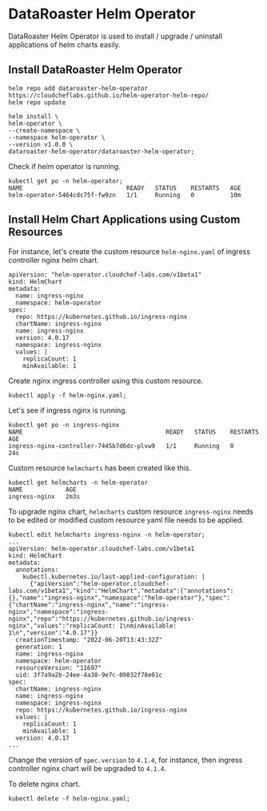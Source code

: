 # DataRoaster Helm Operator

DataRoaster Helm Operator is used to install / upgrade / uninstall applications of helm charts easily.

## Install DataRoaster Helm Operator

```
helm repo add dataroaster-helm-operator https://cloudcheflabs.github.io/helm-operator-helm-repo/
helm repo update

helm install \
helm-operator \
--create-namespace \
--namespace helm-operator \
--version v1.0.0 \
dataroaster-helm-operator/dataroaster-helm-operator;
```

Check if helm operator is running.

```
kubectl get po -n helm-operator;
NAME                             READY   STATUS    RESTARTS   AGE
helm-operator-5464cdc75f-fw9zn   1/1     Running   0          10m
```


## Install Helm Chart Applications using Custom Resources

For instance, let's create the custom resource `helm-nginx.yaml` of ingress controller nginx helm chart.

```
apiVersion: "helm-operator.cloudchef-labs.com/v1beta1"
kind: HelmChart
metadata:
  name: ingress-nginx
  namespace: helm-operator
spec:
  repo: https://kubernetes.github.io/ingress-nginx
  chartName: ingress-nginx
  name: ingress-nginx
  version: 4.0.17
  namespace: ingress-nginx
  values: |
    replicaCount: 1
    minAvailable: 1
```

Create nginx ingress controller using this custom resource.
```
kubectl apply -f helm-nginx.yaml;
```

Let's see if ingress nginx is running.

```
kubectl get po -n ingress-nginx
NAME                                        READY   STATUS    RESTARTS   AGE
ingress-nginx-controller-7445b7d6dc-plvw9   1/1     Running   0          24s
```

Custom resource `helmcharts` has been created like this.

```
kubectl get helmcharts -n helm-operator
NAME            AGE
ingress-nginx   2m3s
```

To upgrade nginx chart, `helmcharts` custom resource `ingress-nginx` needs to be edited or modified custom resource yaml file needs to be applied.
```
kubectl edit helmcharts ingress-nginx -n helm-operator;
...
apiVersion: helm-operator.cloudchef-labs.com/v1beta1
kind: HelmChart
metadata:
  annotations:
    kubectl.kubernetes.io/last-applied-configuration: |
      {"apiVersion":"helm-operator.cloudchef-labs.com/v1beta1","kind":"HelmChart","metadata":{"annotations":{},"name":"ingress-nginx","namespace":"helm-operator"},"spec":{"chartName":"ingress-nginx","name":"ingress-nginx","namespace":"ingress-nginx","repo":"https://kubernetes.github.io/ingress-nginx","values":"replicaCount: 1\nminAvailable: 1\n","version":"4.0.17"}}
  creationTimestamp: "2022-06-20T13:43:32Z"
  generation: 1
  name: ingress-nginx
  namespace: helm-operator
  resourceVersion: "11697"
  uid: 3f7a9a2b-24ee-4a38-9e7c-09832f78e01c
spec:
  chartName: ingress-nginx
  name: ingress-nginx
  namespace: ingress-nginx
  repo: https://kubernetes.github.io/ingress-nginx
  values: |
    replicaCount: 1
    minAvailable: 1
  version: 4.0.17
...
```
Change the version of `spec.version` to `4.1.4`, for instance, then ingress controller nginx chart will be upgraded to `4.1.4`.

To delete nginx chart.
```
kubectl delete -f helm-nginx.yaml;
```
